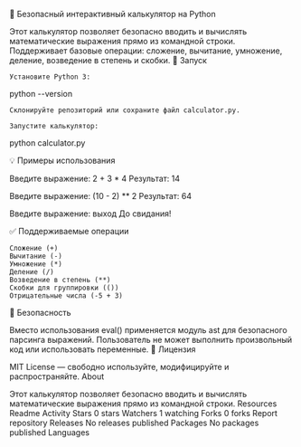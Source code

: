 🧮 Безопасный интерактивный калькулятор на Python

Этот калькулятор позволяет безопасно вводить и вычислять математические выражения прямо из командной строки. Поддерживает базовые операции: сложение, вычитание, умножение, деление, возведение в степень и скобки.
🚀 Запуск

    Установите Python 3:

python --version

    Склонируйте репозиторий или сохраните файл calculator.py.

    Запустите калькулятор:

python calculator.py

💡 Примеры использования

Введите выражение: 2 + 3 * 4
Результат: 14

Введите выражение: (10 - 2) ** 2
Результат: 64

Введите выражение: выход
До свидания!

✅ Поддерживаемые операции

    Сложение (+)
    Вычитание (-)
    Умножение (*)
    Деление (/)
    Возведение в степень (**)
    Скобки для группировки (())
    Отрицательные числа (-5 + 3)

🔐 Безопасность

Вместо использования eval() применяется модуль ast для безопасного парсинга выражений. Пользователь не может выполнить произвольный код или использовать переменные.
📄 Лицензия

MIT License — свободно используйте, модифицируйте и распространяйте.
About

Этот калькулятор позволяет безопасно вводить и вычислять математические выражения прямо из командной строки.
Resources
Readme
Activity
Stars
0 stars
Watchers
1 watching
Forks
0 forks
Report repository
Releases
No releases published
Packages
No packages published
Languages




